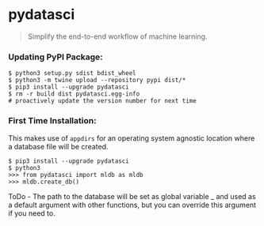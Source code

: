 # pydatasci

> Simplify the end-to-end workflow of machine learning.


### Updating PyPI Package:
```
$ python3 setup.py sdist bdist_wheel
$ python3 -m twine upload --repository pypi dist/*
$ pip3 install --upgrade pydatasci
$ rm -r build dist pydatasci.egg-info
# proactively update the version number for next time
```

### First Time Installation:
This makes use of `appdirs` for an operating system agnostic location where a database file will be created.
```
$ pip3 install --upgrade pydatasci
$ python3
>>> from pydatasci import mldb as mldb
>>> mldb.create_db()
```
ToDo - The path to the database will be set as global variable _ and used as a default argument with other functions, but you can override this argument if you need to.